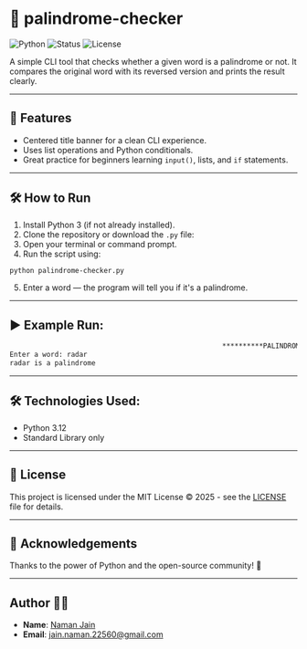 # 📁 palindrome-checker

![Python](https://img.shields.io/badge/Python-3.12-blue?logo=python&logoColor=white)
![Status](https://img.shields.io/badge/Status-Improving-yellow)
![License](https://img.shields.io/badge/License-MIT-green)

A simple CLI tool that checks whether a given word is a palindrome or not.
It compares the original word with its reversed version and prints the result clearly.

---

## 🧪 Features
- Centered title banner for a clean CLI experience.
- Uses list operations and Python conditionals.
- Great practice for beginners learning `input()`, lists, and `if` statements.

---

## 🛠️ How to Run
1. Install Python 3 (if not already installed).
2. Clone the repository or download the `.py` file:
3. Open your terminal or command prompt.
4. Run the script using:
```bash
python palindrome-checker.py
```
5. Enter a word — the program will tell you if it's a palindrome.

---

## ▶️ Example Run:
```bash
                                                    **********PALINDROME_CHECKER**********
Enter a word: radar
radar is a palindrome
```

---

## 🛠 Technologies Used:
- Python 3.12 
- Standard Library only

---

## 📄 License
This project is licensed under the MIT License © 2025 - see the [LICENSE](../LICENSE.txt) file for details.

---

## 🌟 Acknowledgements
Thanks to the power of Python and the open-source community! 🚀

---

## Author 🙋‍♂️
- **Name**: [Naman Jain](https://github.com/Naman-Jain-2256)
- **Email**: [jain.naman.22560@gmail.com](mailto:jain.naman.22560@gmail.com)